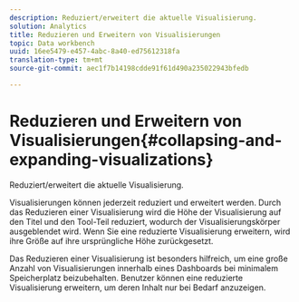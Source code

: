 ```yaml
---
description: Reduziert/erweitert die aktuelle Visualisierung.
solution: Analytics
title: Reduzieren und Erweitern von Visualisierungen
topic: Data workbench
uuid: 16ee5479-e457-4abc-8a40-ed75612318fa
translation-type: tm+mt
source-git-commit: aec1f7b14198cdde91f61d490a235022943bfedb

---
```



# Reduzieren und Erweitern von Visualisierungen{#collapsing-and-expanding-visualizations}

Reduziert/erweitert die aktuelle Visualisierung.

Visualisierungen können jederzeit reduziert und erweitert werden. Durch das Reduzieren einer Visualisierung wird die Höhe der Visualisierung auf den Titel und den Tool-Teil reduziert, wodurch der Visualisierungskörper ausgeblendet wird. Wenn Sie eine reduzierte Visualisierung erweitern, wird ihre Größe auf ihre ursprüngliche Höhe zurückgesetzt.

Das Reduzieren einer Visualisierung ist besonders hilfreich, um eine große Anzahl von Visualisierungen innerhalb eines Dashboards bei minimalem Speicherplatz beizubehalten. Benutzer können eine reduzierte Visualisierung erweitern, um deren Inhalt nur bei Bedarf anzuzeigen.
